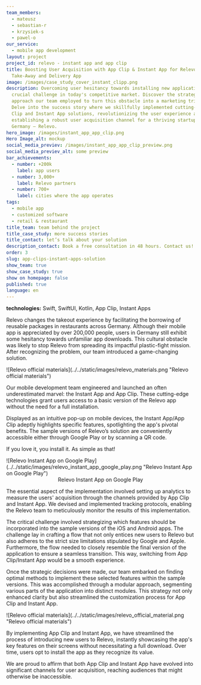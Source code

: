 ```yaml
---
team_members:
  - mateusz
  - sebastian-r
  - krzysiek-s
  - pawel-o
our_service:
  - mobile app development
layout: project
project_id: relevo - instant app and app clip
title: Boosting User Acquisition with App Clip & Instant App for Relevo – a Food
  Take-Away and Delivery App
image: /images/case_study_cover_instant_clipp.png
description: Overcoming user hesitancy towards installing new applications is a
  crucial challenge in today's competitive market. Discover the strategic
  approach our team employed to turn this obstacle into a marketing triumph.
  Delve into the success story where we skillfully implemented cutting-edge App
  Clip and Instant App solutions, revolutionizing the user experience and
  establishing a robust user acquisition channel for a thriving startup based in
  Germany – Relevo.
hero_image: /images/instant_app_app_clip.png
Hero Image_alt: mockup
social_media_previev: /images/instant_app_app_clip_preview.png
social_media_previev_alt: some preview
bar_achievements:
  - number: +200k
    label: app users
  - number: 3,000+
    label: Relevo partners
  - number: 700+
    label: cities where the app operates
tags:
  - mobile app
  - customized software
  - retail & restaurant
title_team: team behind the project
title_case_study: more success stories
title_contact: let’s talk about your solution
description_contact: Book a free consultation in 48 hours. Contact us!
order: 3
slug: app-clips-instant-apps-solution
show_team: true
show_case_study: true
show on homepage: false
published: true
language: en
---
```



<TitleWithIcon sectionTitle="technologies" titleIcon="/images/skills.svg" titleIconAlt="bright" />



<Gallery images='[{"src":"/images/swift.png","alt":"swift"},{"src":"/images/kotlin.png","alt":"kotlin"},{"src":"/images/android_stack_logo.svg","alt":"Android"}]' />

**technologies:** Swift, SwiftUI, Kotlin, App Clip, Instant Apps

<TitleWithIcon sectionTitle="problem – a cultural barrier in Germany" titleIcon="/images/icon_title_about.svg" titleIconAlt="problem" />

Relevo changes the takeout experience by facilitating the borrowing of reusable packages in restaurants across Germany. Although their mobile app is appreciated by over 200,000 people, users in Germany still exhibit some hesitancy towards unfamiliar app downloads. This cultural obstacle was likely to stop Relevo from spreading its impactful plastic-fight mission. After recognizing the problem, our team introduced a game-changing solution.

<div className="image">![Relevo official materials](../../static/images/relevo_materials.png "Relevo official materials")</div>

<TitleWithIcon sectionTitle="solution – implementing Instant App and App Clip to introduce new users to Relevo" titleIcon="/images/two_flags.svg" titleIconAlt="solution" />

Our mobile development team engineered and launched an often underestimated marvel: the Instant App and App Clip. These cutting-edge technologies grant users access to a basic version of the Relevo app without the need for a full installation.

Displayed as an intuitive pop-up on mobile devices, the Instant App/App Clip adeptly highlights specific features, spotlighting the app's pivotal benefits. The sample versions of Relevo’s solution are conveniently accessible either through Google Play or by scanning a QR code.

If you love it, you install it. As simple as that!

<div className="image">![Relevo Instant App on Google Play](../../static/images/relevo_instant_app_google_play.png "Relevo Instant App on Google Play")</div>

<center>Relevo Instant App on Google Play</center>

The essential aspect of the implementation involved setting up analytics to measure the users' acquisition through the channels provided by App Clip and Instant App. We devised and implemented tracking protocols, enabling the Relevo team to meticulously monitor the results of this implementation.

<TitleWithIcon sectionTitle="challenges – finding the balance between user engagement and meeting tech limitations" titleIcon="/images/gearwheel.svg" titleIconAlt="challenges" />

The critical challenge involved strategizing which features should be incorporated into the sample versions of the iOS and Android apps. The challenge lay in crafting a flow that not only entices new users to Relevo but also adheres to the strict size limitations stipulated by Google and Apple. Furthermore, the flow needed to closely resemble the final version of the application to ensure a seamless transition. This way, switching from App Clip/Instant App would be a smooth experience.

Once the strategic decisions were made, our team embarked on finding optimal methods to implement these selected features within the sample versions. This was accomplished through a modular approach, segmenting various parts of the application into distinct modules. This strategy not only enhanced clarity but also streamlined the customization process for App Clip and Instant App.

<div className="image">![Relevo official materials](../../static/images/relevo_official_material.png "Relevo official materials")</div>



<TitleWithIcon sectionTitle="result – enhancing marketing efforts with a new acquisition channel" titleIcon="/images/icon_result_svg.svg" titleIconAlt="result" />

By implementing App Clip and Instant App, we have streamlined the process of introducing new users to Relevo, instantly showcasing the app's key features on their screens without necessitating a full download. Over time, users opt to install the app as they recognize its value. 

We are proud to affirm that both App Clip and Instant App have evolved into significant channels for user acquisition, reaching audiences that might otherwise be inaccessible.
